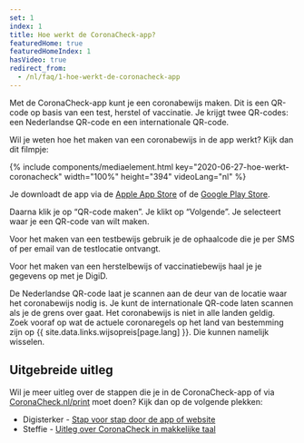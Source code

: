 ```yaml
---
set: 1
index: 1
title: Hoe werkt de CoronaCheck-app?
featuredHome: true
featuredHomeIndex: 1
hasVideo: true
redirect_from: 
  - /nl/faq/1-hoe-werkt-de-coronacheck-app
---
```

Met de CoronaCheck-app kunt je een coronabewijs maken. Dit is een QR-code op basis van een test, herstel of vaccinatie. Je krijgt twee QR-codes: een Nederlandse QR-code en een internationale QR-code.

Wil je weten hoe het maken van een coronabewijs in de app werkt? Kijk dan dit filmpje:

{% include components/mediaelement.html key="2020-06-27-hoe-werkt-coronacheck" width="100%" height="394" videoLang="nl" %}

Je downloadt de app via de <a href="https://apps.apple.com/nl/app/coronacheck/id1548269870" rel="noopener noreferrer" target="_blank">Apple App Store</a> of de <a href="https://play.google.com/store/apps/details?id=nl.rijksoverheid.ctr.holder" rel="noopener noreferrer" target="_blank">Google Play Store</a>.

Daarna klik je op “QR-code maken”. Je klikt op “Volgende”. Je selecteert waar je een QR-code van wilt maken.

Voor het maken van een testbewijs gebruik je de ophaalcode die je per SMS of per email van de testlocatie ontvangt.

Voor het maken van een herstelbewijs of vaccinatiebewijs haal je je gegevens op met je DigiD.

De Nederlandse QR-code laat je scannen aan de deur van de locatie waar het coronabewijs nodig is. Je kunt de internationale QR-code laten scannen als je de grens over gaat. Het coronabewijs is niet in alle landen geldig. Zoek vooraf op wat de actuele coronaregels op het land van bestemming zijn op {{ site.data.links.wijsopreis[page.lang] }}. Die kunnen namelijk wisselen.

## Uitgebreide uitleg
Wil je meer uitleg over de stappen die je in de CoronaCheck-app of via [CoronaCheck.nl/print](http://coronacheck.nl/print) moet doen? Kijk dan op de volgende plekken:

- Digisterker - [Stap voor stap door de app of website](http://www.uitlegcoronacheck.nl/)
- Steffie - [Uitleg over CoronaCheck in makkelijke taal](https://corona.steffie.nl/nl/modules/coronacheck-app/#!/1768/stap-1.html)
